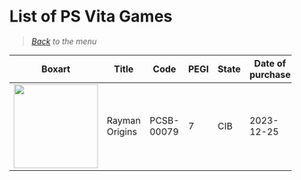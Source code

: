 # List of PS Vita Games


> *[Back](../games.md) to the menu*

| Boxart | Title | Code | PEGI | State | Date of purchase | Score Metacritic | Description |  
| --- | --- | --- | --- | --- | --- | --- | --- |
| <img src="https://images.launchbox-app.com//0af5040d-31de-44a2-98e2-eedb2299244c.jpg" width="150"> | Rayman Origins | PCSB-00079 | 7 | CIB | 2023-12-25| 88 | |
